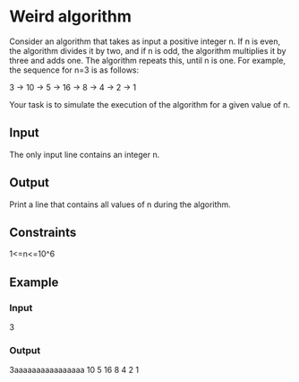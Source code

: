 # Weird algorithm

Consider an algorithm that takes as input a positive integer n. If n is even, the algorithm divides it by two, and if n is odd, the algorithm multiplies it by three and adds one. The algorithm repeats this, until n is one. For example, the sequence for n=3 is as follows:

3 -> 10 -> 5 -> 16 -> 8 -> 4 -> 2 -> 1

Your task is to simulate the execution of the algorithm for a given value of n.

## Input

The only input line contains an integer n.

## Output

Print a line that contains all values of n during the algorithm.

## Constraints

1<=n<=10^6

## Example

### Input

3

### Output

3aaaaaaaaaaaaaaaa 10 5 16 8 4 2 1
